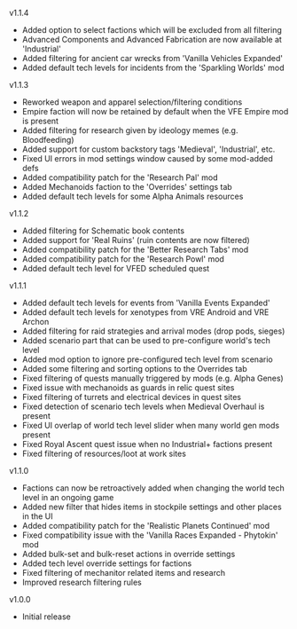 
v1.1.4

- Added option to select factions which will be excluded from all filtering
- Advanced Components and Advanced Fabrication are now available at 'Industrial'
- Added filtering for ancient car wrecks from 'Vanilla Vehicles Expanded'
- Added default tech levels for incidents from the 'Sparkling Worlds' mod

v1.1.3

- Reworked weapon and apparel selection/filtering conditions
- Empire faction will now be retained by default when the VFE Empire mod is present
- Added filtering for research given by ideology memes (e.g. Bloodfeeding)
- Added support for custom backstory tags 'Medieval', 'Industrial', etc.
- Fixed UI errors in mod settings window caused by some mod-added defs
- Added compatibility patch for the 'Research Pal' mod
- Added Mechanoids faction to the 'Overrides' settings tab
- Added default tech levels for some Alpha Animals resources

v1.1.2

- Added filtering for Schematic book contents
- Added support for 'Real Ruins' (ruin contents are now filtered)
- Added compatibility patch for the 'Better Research Tabs' mod
- Added compatibility patch for the 'Research Powl' mod
- Added default tech level for VFED scheduled quest

v1.1.1

- Added default tech levels for events from 'Vanilla Events Expanded'
- Added default tech levels for xenotypes from VRE Android and VRE Archon
- Added filtering for raid strategies and arrival modes (drop pods, sieges)
- Added scenario part that can be used to pre-configure world's tech level
- Added mod option to ignore pre-configured tech level from scenario
- Added some filtering and sorting options to the Overrides tab
- Fixed filtering of quests manually triggered by mods (e.g. Alpha Genes)
- Fixed issue with mechanoids as guards in relic quest sites
- Fixed filtering of turrets and electrical devices in quest sites
- Fixed detection of scenario tech levels when Medieval Overhaul is present
- Fixed UI overlap of world tech level slider when many world gen mods present
- Fixed Royal Ascent quest issue when no Industrial+ factions present
- Fixed filtering of resources/loot at work sites

v1.1.0

- Factions can now be retroactively added when changing the world tech level in an ongoing game
- Added new filter that hides items in stockpile settings and other places in the UI
- Added compatibility patch for the 'Realistic Planets Continued' mod
- Fixed compatibility issue with the 'Vanilla Races Expanded - Phytokin' mod
- Added bulk-set and bulk-reset actions in override settings
- Added tech level override settings for factions
- Fixed filtering of mechanitor related items and research
- Improved research filtering rules

v1.0.0

- Initial release
